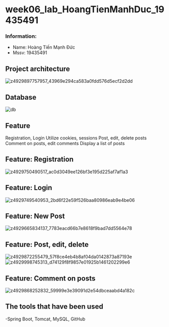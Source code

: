 # week06_lab_HoangTienManhDuc_19435491
### Information:
- Name: Hoàng Tiến Mạnh Đức
- Mssv: 19435491
## Project architecture
![z4929897757957_43969e294ca583a0fdd576d5ecf2d2dd](https://github.com/hoangtienmanhduc/LTDDNC_Tuan7/assets/99623646/8f712391-b1d5-45a8-afe1-a9daa33e5683)
## Database
![db](https://github.com/hoangtienmanhduc/week06_lab_HoangTienManhDuc_19435491/assets/99623646/c5f80125-4f69-47b9-870c-a9ac23c35850)
## Feature
Registration, Login
Utilize cookies, sessions
Post, edit, delete posts
Comment on posts, edit comments
Display a list of posts
## Feature: Registration
![z4929750490517_ac0d3049ee126bf3e195d225af7af1a3](https://github.com/hoangtienmanhduc/LTDDNC_Tuan7/assets/99623646/1e4a111c-43f5-4491-b646-4b59a10d5708)
## Feature: Login
![z4929749540953_2bd6f22e59f526baa80986eab9e4be06](https://github.com/hoangtienmanhduc/LTDDNC_Tuan7/assets/99623646/c9a5e9de-e92d-4eb3-b54c-fc22151078dd)
## Feature: New Post
![z4929665834137_7783eacd66b7e8618f9bad7dd5564e78](https://github.com/hoangtienmanhduc/LTDDNC_Tuan7/assets/99623646/3ff30de2-c0e0-425e-81a6-85c540b62780)
## Feature: Post, edit, delete
![z4929872255479_57f8ce4eb4b8af04da0142873a87193e](https://github.com/hoangtienmanhduc/LTDDNC_Tuan7/assets/99623646/603ce965-df2c-4e9f-bc45-484e285b24db)
![z4929998745313_d74129f8f9857e01925b1461202299e6](https://github.com/hoangtienmanhduc/LTDDNC_Tuan7/assets/99623646/49084866-3f71-4657-ae2a-ffc6c7956098)
## Feature: Comment on posts
![z4929868252832_59999e3e39091d2e54dbceaabd4a182c](https://github.com/hoangtienmanhduc/LTDDNC_Tuan7/assets/99623646/e52c02a3-3f1b-497b-a9d9-2473784e717e)
## The tools that have been used
-Spring Boot, Tomcat, MySQL, GitHub

